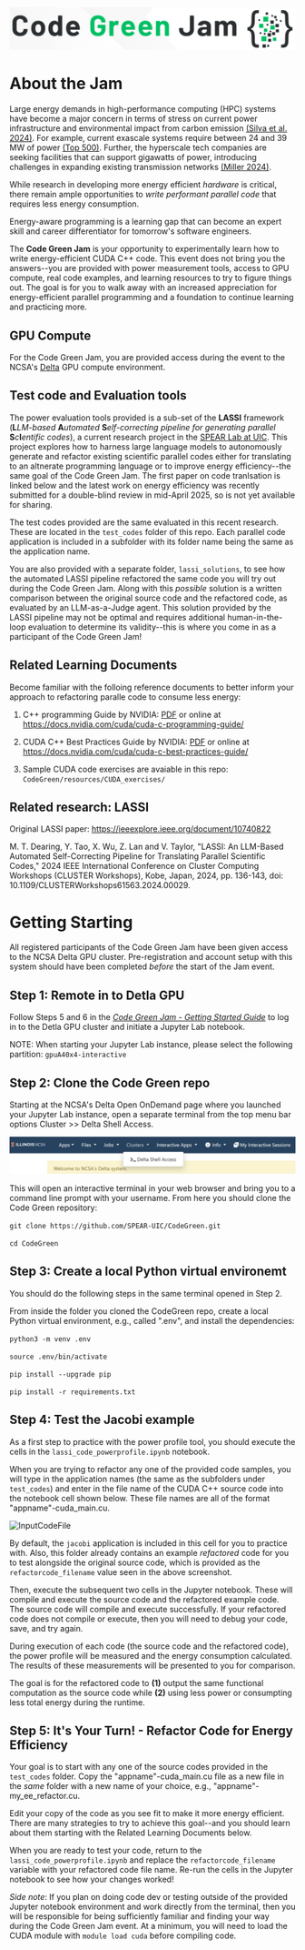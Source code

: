 ![CodeGreenJamLogo](/images/CodeGreen_logo.png)

# About the Jam

Large energy demands in high-performance computing (HPC) systems have become a major concern in terms of stress on current power infrastructure and environmental impact from carbon emission [(Silva et al. 2024)](https://doi.org/10.1016/j.rser.2023.114019). For example, current exascale systems require between 24 and 39 MW of power [(Top 500)](http://www.top500.org/).  Further, the hyperscale tech companies are seeking facilities that can support gigawatts of power, introducing challenges in expanding existing transmission networks [(Miller 2024)](https://www.datacenterfrontier.com/hyperscale/article/55021675/the-gigawatt-data-center-campus-is-coming).

While research in developing more energy efficient *hardware* is critical, there remain ample opportunities to *write performant parallel code* that requires less energy consumption.

Energy-aware programming is a learning gap that can become an expert skill and career differentiator for tomorrow's software engineers.

The **Code Green Jam** is your opportunity to experimentally learn how to write energy-efficient CUDA C++ code. This event does not bring you the answers--you are provided with power measurement tools, access to GPU compute, real code examples, and learning resources to try to figure things out. The goal is for you to walk away with an increased appreciation for energy-efficient parallel programming and a foundation to continue learning and practicing more. 

## GPU Compute 

For the Code Green Jam, you are provided access during the event to the NCSA's [Delta](https://docs.ncsa.illinois.edu/systems/delta/en/latest/) GPU compute environment.

## Test code and Evaluation tools

The power evaluation tools provided is a sub-set of the **LASSI** framework (**L***LM-based* **A***utomated*
**S***elf-correcting pipeline for generating parallel* **S***c***I***entific codes*), a current research project in the [SPEAR Lab at UIC](https://spear.lab.uic.edu/). This project explores how to harness large language models to autonomously generate and refactor existing scientific parallel codes either for translating to an altnerate programming language or to improve energy efficiency--the same goal of the Code Green Jam. The first paper on code tranlsation is linked below and the latest work on energy efficiency was recently submitted for a double-blind review in mid-April 2025, so is not yet available for sharing.

The test codes provided are the same evaluated in this recent research. These are located in the ```test_codes``` folder of this repo. Each parallel code application is included in a subfolder with its folder name being the same as the application name.

You are also provided with a separate folder, ```lassi_solutions```, to see how the automated LASSI pipeline refactored the same code you will try out during the Code Green Jam. Along with this *possible* solution is a written comparison between the original source code and the refactored code, as evaluated by an LLM-as-a-Judge agent. This solution provided by the LASSI pipeline may not be optimal and requires additional human-in-the-loop evaluation to determine its validity--this is where you come in as a participant of the Code Green Jam!


## Related Learning Documents

Become familiar with the folloing reference documents to better inform your approach to refactoring paralle code to consume less energy:

1. C++ programming Guide by NVIDIA:
[PDF](resources/NVIDIA_CUDA_Cpp_Programming_Guide_v12-8.pdf) or online at 
https://docs.nvidia.com/cuda/cuda-c-programming-guide/


2. CUDA C++ Best Practices Guide by NVIDIA:
[PDF](resources/NVIDIA_CUDA_Cpp_Best_Practices_Guide_v12-8.pdf) or online at 
https://docs.nvidia.com/cuda/cuda-c-best-practices-guide/

3. Sample CUDA code exercises are avaiable in this repo: ```CodeGreen/resources/CUDA_exercises/```


## Related research: LASSI 

Original LASSI paper:
https://ieeexplore.ieee.org/document/10740822 

M. T. Dearing, Y. Tao, X. Wu, Z. Lan and V. Taylor, "LASSI: An LLM-Based Automated Self-Correcting Pipeline for Translating Parallel Scientific Codes," 2024 IEEE International Conference on Cluster Computing Workshops (CLUSTER Workshops), Kobe, Japan, 2024, pp. 136-143, doi: 10.1109/CLUSTERWorkshops61563.2024.00029.


# Getting Starting

All registered participants of the Code Green Jam have been given access to the NCSA Delta GPU cluster. Pre-registration and account setup with this system should have been completed *before* the start of the Jam event.

## Step 1: Remote in to Detla GPU

Follow Steps 5 and 6 in the [*Code Green Jam - Getting Started Guide*](resources/Code_Green_Setup_Instructions.pdf) to log in to the Detla GPU cluster and initiate a Jupyter Lab notebook.

NOTE: When starting your Jupyter Lab instance, please select the following partition: ```gpuA40x4-interactive```

## Step 2: Clone the Code Green repo

Starting at the NCSA's Delta Open OnDemand page where you launched your Jupyter Lab instance, open a separate terminal from the top menu bar options Cluster >> Delta Shell Access.

![Deltashell](/images/Delta_Shell_Access.png)

This will open an interactive terminal in your web browser and bring you to a command line prompt with your username. From here you should clone the Code Green repository:

```git clone https://github.com/SPEAR-UIC/CodeGreen.git```

```cd CodeGreen```

## Step 3: Create a local Python virtual environemt

You should do the following steps in the same terminal opened in Step 2.

From inside the folder you cloned the CodeGreen repo, create a local Python virtual environment, e.g., called ".env", and install the dependencies:

```python3 -m venv .env```

```source .env/bin/activate```

```pip install --upgrade pip```

```pip install -r requirements.txt```

## Step 4: Test the Jacobi example

As a first step to practice with the power profile tool, you should execute the cells in the ```lassi_code_powerprofile.ipynb``` notebook.

When you are trying to refactor any one of the provided code samples, you will type in the application names (the same as the subfolders under ```test_codes```) and enter in the file name of the CUDA C++ source code into the notebook cell shown below. These file names are all of the format "appname"-cuda_main.cu.

![InputCodeFile](/images/LASSI_powerprofile_input_filefolder.png)

By default, the ```jacobi``` application is included in this cell for you to practice with. Also, this folder already contains an example *refactored* code for you to test alongside the original source code, which is provided as the ```refactorcode_filename``` value seen in the above screenshot.

Then, execute the subsequent two cells in the Jupyter notebook. These will compile and execute the source code and the refactored example code. The source code will compile and execute successfully. If your refactored code does not compile or execute, then you will need to debug your code, save, and try again. 

During execution of each code (the source code and the refactored code), the power profile will be measured and the energy consumption calculated. The results of these measurements will be presented to you for comparison. 

The goal is for the refactored code to **(1)** output the same functional computation as the source code while **(2)** using less power or consumpting less total energy during the runtime.

## Step 5: It's Your Turn! - Refactor Code for Energy Efficiency

Your goal is to start with any one of the source codes provided in the ```test_codes``` folder. Copy the "appname"-cuda_main.cu file as a new file in the *same* folder with a new name of your choice, e.g., "appname"-my_ee_refactor.cu. 

Edit your copy of the code as you see fit to make it more energy efficient. There are many strategies to try to achieve this goal--and you should learn about them starting with the Related Learning Documents below. 

When you are ready to test your code, return to the ```lassi_code_powerprofile.ipynb``` and replace the ```refactorcode_filename``` variable with your refactored code file name. Re-run the cells in the Jupyter notebook to see how your changes worked!

*Side note*: If you plan on doing code dev or testing outside of the provided Jupyter notebook environment and work directly from the terminal, then you will be responsible for being sufficiently familiar and finding your way during the Code Green Jam event. At a minimum, you will need to load the CUDA module with  ```module load cuda``` before compiling code.